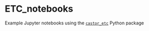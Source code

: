 # ETC_notebooks
Example Jupyter notebooks using the [`castor_etc`](https://github.com/CASTOR-telescope/ETC) Python package
